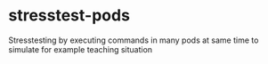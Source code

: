 # stresstest-pods
Stresstesting by executing commands in many pods at same time to simulate for example teaching situation
